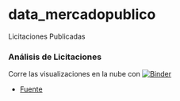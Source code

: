 # data_mercadopublico
Licitaciones Publicadas

### Análisis de Licitaciones

Corre las visualizaciones en la nube con [![Binder](http://mybinder.org/badge.svg)](http://mybinder.org:/repo/collabmarket/data_mercadopublico)

- [Fuente](https://www.mercadopublico.cl/Home)